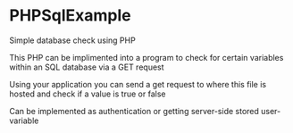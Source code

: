# PHPSqlExample
Simple database check using PHP

This PHP can be implimented into a program to check for certain variables within an SQL database via a GET request

Using your application you can send a get request to where this file is hosted and check if a value is true or false

Can be implemented as authentication or getting server-side stored user-variable
